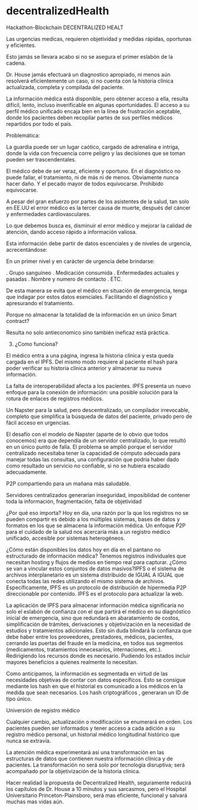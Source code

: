 # decentralizedHealth
Hackathon-Blockchain
DECENTRALIZED HEALT

Las urgencias medicas, requieren objetividad y medidas rápidas, oportunas y eficientes.

Esto jamás se llevara acabo si no se asegura el primer eslabón de la cadena.

Dr. House jamás efectuará un diagnostico apropiado, ni menos aún resolverá eficientemente un caso, si no cuenta con la historia clínica actualizada, completa y compilada del paciente.

La información médica está disponible, pero obtener acceso a ella, resulta difícil, lento, incluso inverificable en algunas oportunidades. El acceso a su perfil médico unificado encaja bien en la línea de frustración aceptable, donde los pacientes deben recopilar partes de sus perfiles médicos repartidos por todo el país.

Problemática:

La guardia puede ser un lugar caótico, cargado de adrenalina e intriga, donde la vida con frecuencia corre peligro y las decisiones que se toman pueden ser trascendentales.

El médico debe de ser veraz, eficiente y oportuno. En el diagnóstico no puede fallar, el tratamiento, ni de más ni de menos. Obviamente nunca hacer daño. Y el pecado mayor de todos equivocarse. Prohibido equivocarse.

A pesar del gran esfuerzo por partes de los asistentes de la salud, tan solo en EE.UU el error médico es la tercer causa de muerte, después del cáncer y enfermedades cardiovasculares.

Lo que debemos busca es, disminuir el error médico y mejorar la calidad de atención, dando acceso rápido a información valiosa.

Esta información debe partir de datos escenciales y de niveles de urgencia, acrecentándose:

En un primer nivel y en carácter de urgencia debe brindarse:

. Grupo sanguíneo
. Medicación consumida
. Enfermedades actuales y pasadas
. Nombre y numero de contacto
. ETC.

De esta manera se evita que el médico en situación de emergencia, tenga que indagar por estos datos esenciales. Facilitando el diagnóstico y apresurando el tratamiento.

Porque no almacenar la totalidad de la información en un único Smart contract?

Resulta no solo antieconomico sino también ineficaz está práctica.

3. ¿Como funciona?

El médico entra a una página, ingresa la historia clínica y esta queda cargada en el IPFS. Del mismo modo requiere al paciente el hash para poder verificar su historia clínica anterior y almacenar su nueva información.

La falta de interoperabilidad afecta a los pacientes. IPFS presenta un nuevo enfoque para la conexión de información: una posible solución para la rotura de enlaces de registros médicos.

Un Napster para la salud, pero descentralizado, un compilador irrevocable, completo que simplifica la búsqueda de datos del paciente, privado pero de fácil acceso en urgencias.

El desafío con el modelo de Napster (aparte de lo obvio que todos conocemos) era que dependía de un servidor centralizado, lo que resultó en un único punto de falla. El problema se amplió porque el servidor centralizado necesitaba tener la capacidad de cómputo adecuada para manejar todas las consultas, una configuración que podría haber dado como resultado un servicio no confiable, si no se hubiera escalado adecuadamente.

P2P compartiendo para un mañana más saludable.

Servidores centralizados generarían inseguridad, imposiblidad de contener toda la información, fragmentación, falta de objetividad

¿Por qué eso importa? Hoy en día, una razón por la que los registros no se pueden compartir es debido a los múltiples sistemas, bases de datos y formatos en los que se almacena la información médica. Un enfoque P2P para el cuidado de la salud nos acercaría más a un registro médico unificado, accesible por sistemas heterogéneos.

¿Cómo están disponibles los datos hoy en día en el pantano no estructurado de información médica? Tenemos registros individuales que necesitan hosting y flujos de medios en tiempo real para capturar. ¿Cómo se van a vincular estos conjuntos de datos masivos?IPFS o el sistema de archivos interplanetario es un sistema distribuido de IGUAL A IGUAL que conecta todas las redes utilizando el mismo sistema de archivos. Específicamente, IPFS es un protocolo de distribución de hipermedia P2P direccionable por contenido. IPFS es el protocolo para actualizar la web.

La aplicación de IPFS para almacenar información médica significaría no solo el eslabón de confianza con el que partirá el médico en su diagnóstico inicial de emergencia, sino que redundará en abaratamiento de costos, simplificación de trámites, derivaciones y objetivización en la necesidad de estudios y tratamientos adicionales. Esto sin duda blindará la confianza que debe haber entre los proveedores, prestadores, médicos, pacientes, cerrando las puertas del fraude en la medicina, en todos sus segmentos (medicamentos, tratamientos innecesarios, internaciones, etc.). Redirigiendo los recursos donde es necesario. Pudiendo los estados incluir mayores beneficios a quienes realmente lo necesitan.

Como anticipamos, la información es segmentada en virtud de las necesidades objetivas de contar con datos específicos. Esto se consigue mediante los hash en que el historial es comunicado a los médicos en la medida que sean necesarios. Los hash criptográficos , generaran un ID de tipo único.

Universión de registro médico

Cualquier cambio, actualización o modificación se enumerará en orden. Los pacientes pueden ser informados y tener acceso a cada adición a su registro médico personal, un historial médico longitudinal histórico que nunca se extravía.

La atención médica experimentará así una transformación en las estructuras de datos que contienen nuestra información clínica y de pacientes. La transformación no será solo por tecnología disruptiva; será acompañado por la objetivización de la historia clínica.

Hacer realidad la propuesta de Decentralized Health, seguramente reducirá los capítulos de Dr. House a 10 minutos y sus sarcasmos, pero el Hospital Universitario Princeton-Plainsboro, será mas eficiente, funcional y salvará muchas mas vidas aún.
